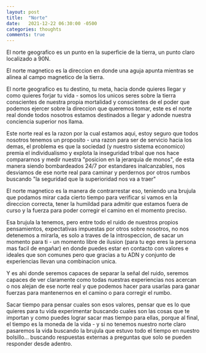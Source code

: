 ```yaml
---
layout: post
title:  "Norte"
date:   2021-12-22 06:30:00 -0500
categories: thoughts
comments: true
---
```


El norte geografico es un punto en la superficie de la tierra, un punto claro localizado a 90N.

El norte magnetico es la direccion en donde una aguja apunta mientras se alinea al campo magnetico de la tierra.

El norte geografico es tu destino, tu meta, hacia donde quieres llegar y como quieres forjar tu vida - somos los unicos seres sobre la tierra conscientes de nuestra propia mortalidad y conscientes de el poder que podemos ejercer sobre la direccion que queremos tomar, este es el norte real donde todos nosotros estamos destinados a llegar y adonde nuestra conciencia superior nos llama.

Este norte real es la razon por la cual estamos aqui, estoy seguro que todos nosotros tenemos un proposito - una razon para ser de servicio hacia los demas, el problema es que la sociedad (y nuestro sistema economico) premia el individualismo y explota la inseguridad tribal que nos hace compararnos y medir nuestra "posicion en la jerarquia de monos", de esta manera siendo bombardeados 24/7 por estandares inalcanzables, nos desviamos de ese norte real para caminar y perdernos por otros rumbos buscando "la seguridad que la superioridad nos va a traer"

El norte magnetico es la manera de contrarrestar eso, teniendo una brujula que podamos mirar cada cierto tiempo para verificar si vamos en la direccion correcta, tener la humildad para admitir que estamos fuera de curso y la fuerza para poder corregir el camino en el momento preciso.

Esa brujula la tenemos, pero entre todo el ruido de nuestros propios pensamientos, expectativas impuestas por otros sobre nosotros, no nos detenemos a mirarla, es solo a traves de la introspeccion, de sacar un momento para ti - un momento libre de ilusion (para tu ego eres la persona mas facil de engañar) en donde puedes estar en contacto con  valores e ideales que son comunes pero que gracias a tu ADN y conjunto de experiencias llevan una combinacion unica.

Y es ahi donde seremos capaces de separar la señal del ruido, seremos capaces de ver claramente como todas nuestras experiencias nos acercan o nos alejan de ese norte real y que podemos hacer para usarlas para ganar fuerzas para mantenernos en el camino o para corregir el rumbo.

Sacar tiempo para pensar cuales son esos valores, pensar que es lo que quieres para tu vida experimentar buscando cuales son las cosas que te importan y como puedes lograr sacar mas tiempo para ellas, porque al final, el tiempo es la moneda de la vida - y si no tenemos nuestro norte claro pasaremos la vida buscando la brujula que estuvo todo el tiempo en nuestro bolsillo... buscando respuestas externas a preguntas que solo se pueden responder desde adentro.
